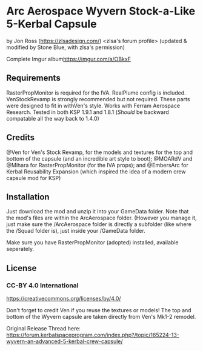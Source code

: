 # Arc Aerospace Wyvern Stock-a-Like 5-Kerbal Capsule

by Jon Ross (https://zlsadesign.com/) <zlsa's forum profile>
	(updated & modified by Stone Blue<Stone Blue profile>, with zlsa's permission)

<new thread here>

<SpaceDock link here>
<Github here>

Complete Imgur album<https://imgur.com/a/OBkxF>


## Requirements

   RasterPropMonitor is required for the IVA.
   RealPlume config is included.
   VenStockRevamp is strongly recommended but not required. These parts were designed to fit in withVen's style.
   Works with Ferram Aerospace Research.
   Tested in both KSP 1.9.1 and 1.8.1
   (*Should* be backward compatable all the way back to 1.4.0)


## Credits

   @Ven for Ven's Stock Revamp, for the models and textures for the top and bottom of the capsule (and an incredible art style to boot);
   @MOARdV and @Mihara for RasterPropMonitor (for the IVA props); and
   @EmbersArc for Kerbal Reusability Expansion (which inspired the idea of a modern crew capsule mod for KSP)
 

## Installation

Just download the mod and unzip it into your GameData folder. Note that the mod's files are within the ArcAerospace folder.
(However you manage it, just make sure the /ArcAerospace folder is directly a subfolder (like where the /Squad folder is), just inside your /GameData folder.

Make sure you have RasterPropMonitor (adopted) installed, available seperately.


## License
### CC-BY 4.0 International
https://creativecommons.org/licenses/by/4.0/

Don't forget to credit Ven if you reuse the textures or models! The top and bottom of the Wyvern capsule are taken directly from Ven's Mk1-2 remodel.

Original Release Thread here: https://forum.kerbalspaceprogram.com/index.php?/topic/165224-13-wyvern-an-advanced-5-kerbal-crew-capsule/